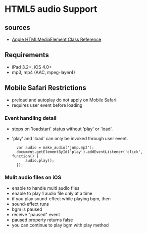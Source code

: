# HTML5 audio Support

## sources

* [Apple HTMLMediaElement Class Reference](http://developer.apple.com/library/safari/#documentation/AudioVideo/Reference/HTMLMediaElementClassReference/HTMLMediaElement/HTMLMediaElement.html)


## Requirements


* iPad 3.2+, iOS 4.0+
 * mp3, mp4 (AAC, mpeg-layer4)


## Mobile Safari Restrictions

* preload and autoplay do not apply on Mobile Safari
* requires user event before loading


### Event handling detail
  
* stops on 'loadstart' status without 'play' or 'load'.
* 'play' and 'load' can only be invoked through user event.

		var audio = make_audio('jump.mp3');
		document.getElementById('play').addEventListener('click', function() {
			audio.play();
		});

### Mulit audio files on iOS

* enable to handle multi audio files
* enable to play 1 audio file only at a time
 * if you play sound-effect while playing bgm, then
  * sound-effect runs
  * bgm is paused
   * receive "paused" event
   * paused property returns false
   * you can continue to play bgm with play method

